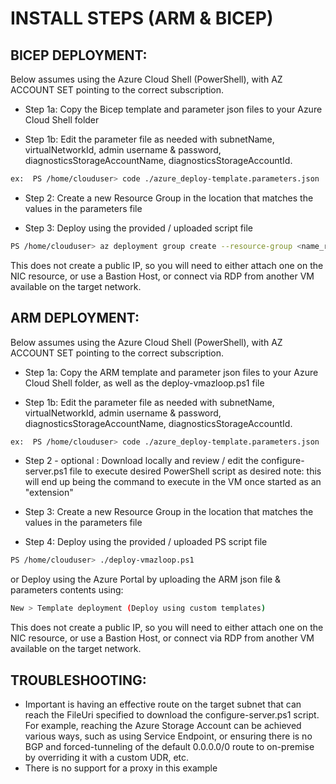 # INSTALL STEPS (ARM & BICEP)

## BICEP DEPLOYMENT:
Below assumes using the Azure Cloud Shell (PowerShell), with AZ ACCOUNT SET pointing to the correct subscription. 

* Step 1a: Copy the Bicep template and parameter json files to your Azure Cloud Shell folder

* Step 1b: Edit the parameter file as needed with subnetName, virtualNetworkId, admin username & password, diagnosticsStorageAccountName, diagnosticsStorageAccountId.
```Bash
ex:  PS /home/clouduser> code ./azure_deploy-template.parameters.json
```
* Step 2: Create a new Resource Group in the location that matches the values in the parameters file

* Step 3: Deploy using the provided / uploaded script file
```Bash
PS /home/clouduser> az deployment group create --resource-group <name_resource_group> --template-file azure_deploy-template.bicep --parameters azure_deploy-template.parameters.json
```

This does not create a public IP, so you will need to either attach one on the NIC resource, or use a Bastion Host, or connect via RDP from another VM available on the target network. 


## ARM DEPLOYMENT:
Below assumes using the Azure Cloud Shell (PowerShell), with AZ ACCOUNT SET pointing to the correct subscription. 

* Step 1a: Copy the ARM template and parameter json files to your Azure Cloud Shell folder, as well as the deploy-vmazloop.ps1 file

* Step 1b: Edit the parameter file as needed with subnetName, virtualNetworkId, admin username & password, diagnosticsStorageAccountName, diagnosticsStorageAccountId.
```Bash
ex:  PS /home/clouduser> code ./azure_deploy-template.parameters.json
```

* Step 2 - optional : Download locally and review / edit the configure-server.ps1 file to execute desired PowerShell script as desired
                    note:  this will end up being the command to execute in the VM once started as an "extension"

* Step 3: Create a new Resource Group in the location that matches the values in the parameters file

* Step 4: Deploy using the provided / uploaded PS script file
```Bash
PS /home/clouduser> ./deploy-vmazloop.ps1
```
or 
Deploy using the Azure Portal by uploading the ARM json file & parameters contents
using: 
```Bash
New > Template deployment (Deploy using custom templates)
```
          
This does not create a public IP, so you will need to either attach one on the NIC resource, or use a Bastion Host, or connect via RDP from another VM available on the target network. 

## TROUBLESHOOTING:
* Important is having an effective route on the target subnet that can reach the FileUri specified to download the configure-server.ps1 script. For example, reaching the Azure Storage Account can be achieved various ways, such as using Service Endpoint, or ensuring there is no BGP and forced-tunneling of the default 0.0.0.0/0 route to on-premise by overriding it with a custom UDR, etc. 
* There is no support for a proxy in this example
